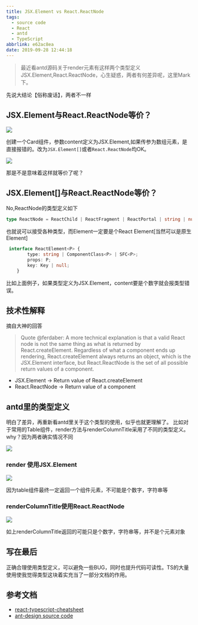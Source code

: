 ```yaml
---
title: JSX.Element vs React.ReactNode
tags:
  - source code
  - React
  - antd
  - TypeScript
abbrlink: e62ac8ea
date: 2019-09-28 12:44:18
---
```

> 最近看antd源码关于render元素有这样两个类型定义 JSX.Element,React.ReactNode，心生疑惑，两者有何差异呢，这里Mark下。

先说大结论【俗称废话】，两者不一样

## JSX.Element与React.ReactNode等价？

![](http://static.1991421.cn/2019-09-28-040933.jpg)

创建一个Card组件，参数content定义为JSX.Element,如果传参为数组元素，是直接报错的。改为`JSX.Element[]`或者`React.ReactNode`均OK。

![](http://static.1991421.cn/2019-09-28-041055.jpg)

那是不是意味着这样就等价了呢？

## JSX.Element[]与React.ReactNode等价？
No,ReactNode的类型定义如下

```typescript
type ReactNode = ReactChild | ReactFragment | ReactPortal | string | number | boolean | null | undefined;
```
也就说可以接受各种类型，而Element一定要是个React Element[当然可以是原生Element]

```typescript
 interface ReactElement<P> {
        type: string | ComponentClass<P> | SFC<P>;
        props: P;
        key: Key | null;
    }
```
比如上面例子，如果类型定义为JSX.Element，content要是个数字就会报类型错误。

## 技术性解释
摘自大神的回答
> Quote @ferdaber: A more technical explanation is that a valid React node is not the same thing as what is returned by React.createElement. Regardless of what a component ends up rendering, React.createElement always returns an object, which is the JSX.Element interface, but React.ReactNode is the set of all possible return values of a component.


- JSX.Element -> Return value of React.createElement
- React.ReactNode -> Return value of a component

## antd里的类型定义
明白了差异，再重新看antd里关于这个类型的使用，似乎也就更理解了。
比如对于常用的Table组件，render方法与renderColumnTitle采用了不同的类型定义。why？因为两者确实情况不同

![](http://static.1991421.cn/2019-09-28-043512.jpg)

### render 使用JSX.Element

![](http://static.1991421.cn/2019-09-28-044507.jpg)

因为table组件最终一定返回一个组件元素，不可能是个数字，字符串等

### renderColumnTitle使用React.ReactNode

![](http://static.1991421.cn/2019-09-28-044027.jpg)

如上renderColumnTitle返回的可能只是个数字，字符串等，并不是个元素对象


## 写在最后
正确合理使用类型定义，可以避免一些BUG，同时也提升代码可读性。TS的大量使用使我觉得类型这块着实充当了一部分文档的作用。


## 参考文档
- [react-typescript-cheatsheet](https://github.com/typescript-cheatsheets/react-typescript-cheatsheet)
- [ant-design source code](https://github.com/ant-design/ant-design)